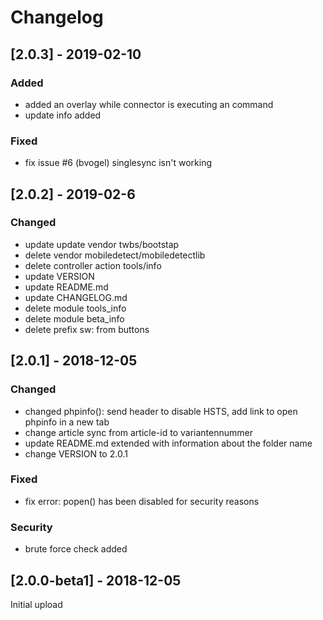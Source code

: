 # Changelog

## [2.0.3] - 2019-02-10
### Added
- added an overlay while connector is executing an command
- update info added

### Fixed
- fix issue #6 (bvogel) singlesync isn't working


## [2.0.2] - 2019-02-6
### Changed
- update update vendor twbs/bootstap
- delete vendor mobiledetect/mobiledetectlib
- delete controller action tools/info
- update VERSION
- update README.md
- update CHANGELOG.md
- delete module tools_info
- delete module beta_info
- delete prefix sw: from buttons


## [2.0.1] - 2018-12-05
### Changed
- changed phpinfo(): send header to disable HSTS, add link to open phpinfo in a new tab
- change article sync from article-id to variantennummer
- update README.md extended with information about the folder name
- change VERSION to 2.0.1

### Fixed
- fix error: popen() has been disabled for security reasons

### Security
- brute force check added


## [2.0.0-beta1] - 2018-12-05
Initial upload
